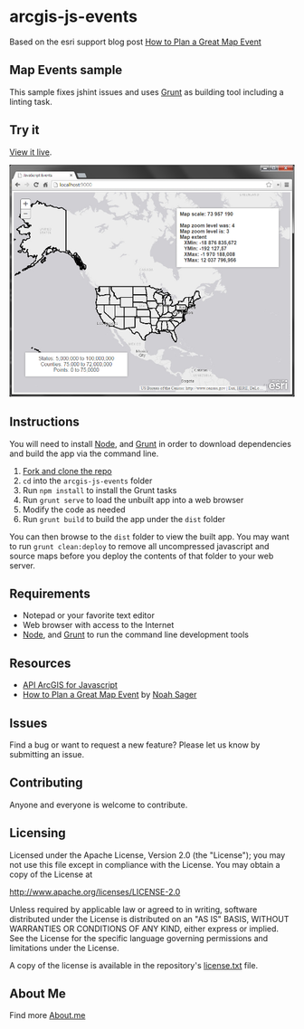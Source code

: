 # arcgis-js-events

Based on the esri support blog post [How to Plan a Great Map Event](http://blogs.esri.com/esri/supportcenter/2014/12/08/how-to-plan-a-great-map-event/)

## Map Events sample

This sample fixes jshint issues and uses [Grunt](http://gruntjs.com/) as building tool including a linting task.

## Try it

[View it live](http://tsamaya.github.io/arcgis-js-events/).

![App Screenshot](https://raw.githubusercontent.com/tsamaya/arcgis-js-events/master/arcgis-js-events.png)

## Instructions

You will need to install [Node](http://nodejs.org/), and [Grunt](http://gruntjs.com/) in order to download dependencies and build the app via the command line.

1. [Fork and clone the repo](https://help.github.com/articles/fork-a-repo)
2. `cd` into the `arcgis-js-events` folder
3. Run `npm install` to install the Grunt tasks
6. Run `grunt serve` to load the unbuilt app into a web browser
7. Modify the code as needed
8. Run `grunt build` to build the app under the `dist` folder

You can then browse to the `dist` folder to view the built app. You may want to run `grunt clean:deploy` to remove all uncompressed javascript and source maps before you deploy the contents of that folder to your web server.

## Requirements

* Notepad or your favorite text editor
* Web browser with access to the Internet
* [Node](http://nodejs.org/), and [Grunt](http://gruntjs.com/) to run the command line development tools

## Resources

* [API ArcGIS for Javascript](http://js.arcgis.com/)
* [How to Plan a Great Map Event](http://blogs.esri.com/esri/supportcenter/2014/12/08/how-to-plan-a-great-map-event/) by [Noah Sager](http://blogs.esri.com/esri/supportcenter/author/Noah-10/)

## Issues

Find a bug or want to request a new feature?  Please let us know by submitting an issue.

## Contributing

Anyone and everyone is welcome to contribute.

## Licensing

Licensed under the Apache License, Version 2.0 (the "License");
you may not use this file except in compliance with the License.
You may obtain a copy of the License at

   http://www.apache.org/licenses/LICENSE-2.0

Unless required by applicable law or agreed to in writing, software
distributed under the License is distributed on an "AS IS" BASIS,
WITHOUT WARRANTIES OR CONDITIONS OF ANY KIND, either express or implied.
See the License for the specific language governing permissions and
limitations under the License.

A copy of the license is available in the repository's [license.txt](license.txt) file.

## About Me

Find more [About.me](http://about.me/arnaudferrand)